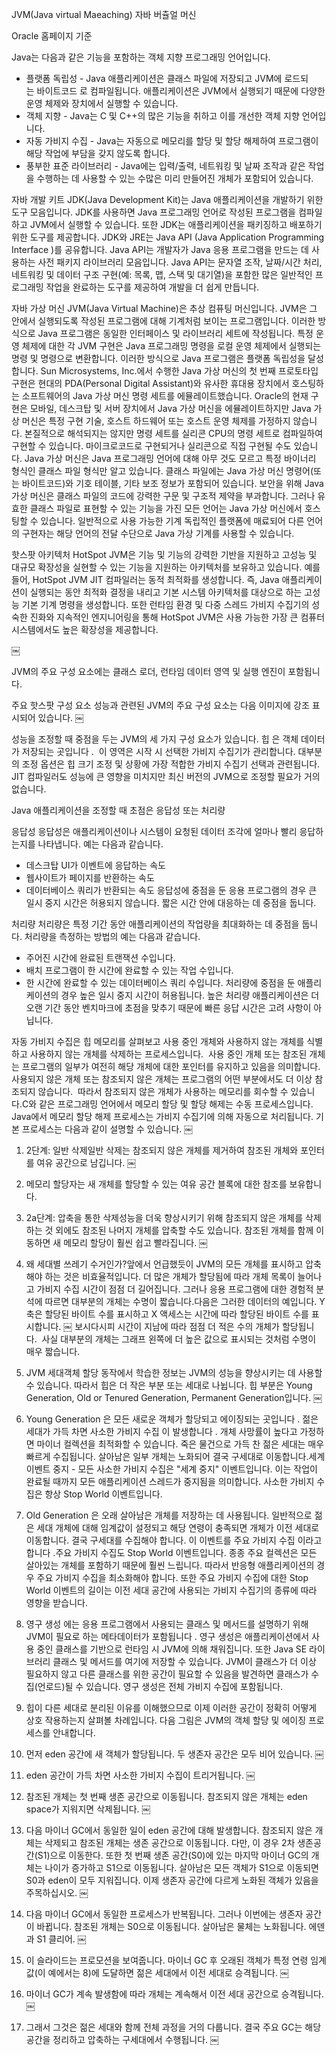 JVM(Java virtual Maeaching) 자바 버츌얼 머신

Oracle 홈페이지 기준

Java는 다음과 같은 기능을 포함하는 객체 지향 프로그래밍 언어입니다.
* 플랫폼 독립성 - Java 애플리케이션은 클래스 파일에 저장되고 JVM에 로드되는 바이트코드 로 컴파일됩니다. 애플리케이션은 JVM에서 실행되기 때문에 다양한 운영 체제와 장치에서 실행할 수 있습니다.
* 객체 지향 - Java는 C 및 C++의 많은 기능을 취하고 이를 개선한 객체 지향 언어입니다.
* 자동 가비지 수집 - Java는 자동으로 메모리를 할당 및 할당 해제하여 프로그램이 해당 작업에 부담을 갖지 않도록 합니다.
* 풍부한 표준 라이브러리 - Java에는 입력/출력, 네트워킹 및 날짜 조작과 같은 작업을 수행하는 데 사용할 수 있는 수많은 미리 만들어진 개체가 포함되어 있습니다.

자바 개발 키트
JDK(Java Development Kit)는 Java 애플리케이션을 개발하기 위한 도구 모음입니다. JDK를 사용하면 Java 프로그래밍 언어로 작성된 프로그램을 컴파일하고 JVM에서 실행할 수 있습니다. 또한 JDK는 애플리케이션을 패키징하고 배포하기 위한 도구를 제공합니다.
JDK와 JRE는 Java API (Java Application Programming Interface )를 공유합니다. Java API는 개발자가 Java 응용 프로그램을 만드는 데 사용하는 사전 패키지 라이브러리 모음입니다. Java API는 문자열 조작, 날짜/시간 처리, 네트워킹 및 데이터 구조 구현(예: 목록, 맵, 스택 및 대기열)을 포함한 많은 일반적인 프로그래밍 작업을 완료하는 도구를 제공하여 개발을 더 쉽게 만듭니다.


자바 가상 머신
JVM(Java Virtual Machine)은 추상 컴퓨팅 머신입니다. JVM은 그 안에서 실행되도록 작성된 프로그램에 대해 기계처럼 보이는 프로그램입니다. 이러한 방식으로 Java 프로그램은 동일한 인터페이스 및 라이브러리 세트에 작성됩니다. 특정 운영 체제에 대한 각 JVM 구현은 Java 프로그래밍 명령을 로컬 운영 체제에서 실행되는 명령 및 명령으로 변환합니다. 이러한 방식으로 Java 프로그램은 플랫폼 독립성을 달성합니다.
Sun Microsystems, Inc.에서 수행한 Java 가상 머신의 첫 번째 프로토타입 구현은 현대의 PDA(Personal Digital Assistant)와 유사한 휴대용 장치에서 호스팅하는 소프트웨어의 Java 가상 머신 명령 세트를 에뮬레이트했습니다. Oracle의 현재 구현은 모바일, 데스크탑 및 서버 장치에서 Java 가상 머신을 에뮬레이트하지만 Java 가상 머신은 특정 구현 기술, 호스트 하드웨어 또는 호스트 운영 체제를 가정하지 않습니다. 본질적으로 해석되지는 않지만 명령 세트를 실리콘 CPU의 명령 세트로 컴파일하여 구현할 수 있습니다. 마이크로코드로 구현되거나 실리콘으로 직접 구현될 수도 있습니다.
Java 가상 머신은 Java 프로그래밍 언어에 대해 아무 것도 모르고 특정 바이너리 형식인 클래스 파일 형식만 알고 있습니다. 클래스 파일에는 Java 가상 머신 명령어(또는 바이트코드)와 기호 테이블, 기타 보조 정보가 포함되어 있습니다.
보안을 위해 Java 가상 머신은 클래스 파일의 코드에 강력한 구문 및 구조적 제약을 부과합니다. 그러나 유효한 클래스 파일로 표현할 수 있는 기능을 가진 모든 언어는 Java 가상 머신에서 호스팅할 수 있습니다. 일반적으로 사용 가능한 기계 독립적인 플랫폼에 매료되어 다른 언어의 구현자는 해당 언어의 전달 수단으로 Java 가상 기계를 사용할 수 있습니다. 


핫스팟 아키텍처
HotSpot JVM은 기능 및 기능의 강력한 기반을 지원하고 고성능 및 대규모 확장성을 실현할 수 있는 기능을 지원하는 아키텍처를 보유하고 있습니다. 예를 들어, HotSpot JVM JIT 컴파일러는 동적 최적화를 생성합니다. 즉, Java 애플리케이션이 실행되는 동안 최적화 결정을 내리고 기본 시스템 아키텍처를 대상으로 하는 고성능 기본 기계 명령을 생성합니다. 또한 런타임 환경 및 다중 스레드 가비지 수집기의 성숙한 진화와 지속적인 엔지니어링을 통해 HotSpot JVM은 사용 가능한 가장 큰 컴퓨터 시스템에서도 높은 확장성을 제공합니다.

￼


JVM의 주요 구성 요소에는 클래스 로더, 런타임 데이터 영역 및 실행 엔진이 포함됩니다.


주요 핫스팟 구성 요소
    성능과 관련된 JVM의 주요 구성 요소는 다음 이미지에 강조 표시되어 있습니다.
￼

성능을 조정할 때 중점을 두는 JVM의 세 가지 구성 요소가 있습니다. 힙 은 객체 데이터가 저장되는 곳입니다 . 
이 영역은 시작 시 선택한 가비지 수집기가 관리합니다. 대부분의 조정 옵션은 힙 크기 조정 및 상황에 가장 적합한 가비지 수집기 선택과 관련됩니다. 
JIT 컴파일러도 성능에 큰 영향을 미치지만 최신 버전의 JVM으로 조정할 필요가 거의 없습니다.

Java 애플리케이션을 조정할 때 초점은 응답성 또는 처리량


응답성 
응답성은 애플리케이션이나 시스템이 요청된 데이터 조각에 얼마나 빨리 응답하는지를 나타냅니다. 예는 다음과 같습니다.
* 데스크탑 UI가 이벤트에 응답하는 속도
* 웹사이트가 페이지를 반환하는 속도
* 데이터베이스 쿼리가 반환되는 속도
응답성에 중점을 둔 응용 프로그램의 경우 큰 일시 중지 시간은 허용되지 않습니다. 짧은 시간 안에 대응하는 데 중점을 둡니다.

처리량
처리량은 특정 기간 동안 애플리케이션의 작업량을 최대화하는 데 중점을 둡니다. 처리량을 측정하는 방법의 예는 다음과 같습니다.
* 주어진 시간에 완료된 트랜잭션 수입니다.
* 배치 프로그램이 한 시간에 완료할 수 있는 작업 수입니다.
* 한 시간에 완료할 수 있는 데이터베이스 쿼리 수입니다.
처리량에 중점을 둔 애플리케이션의 경우 높은 일시 중지 시간이 허용됩니다. 높은 처리량 애플리케이션은 더 오랜 기간 동안 벤치마크에 초점을 맞추기 때문에 빠른 응답 시간은 고려 사항이 아닙니다.


자동 가비지 수집은 힙 메모리를 살펴보고 사용 중인 개체와 사용하지 않는 개체를 식별하고 사용하지 않는 개체를 삭제하는 프로세스입니다. 
사용 중인 개체 또는 참조된 개체는 프로그램의 일부가 여전히 해당 개체에 대한 포인터를 유지하고 있음을 의미합니다. 
사용되지 않은 개체 또는 참조되지 않은 개체는 프로그램의 어떤 부분에서도 더 이상 참조되지 않습니다. 
따라서 참조되지 않은 개체가 사용하는 메모리를 회수할 수 있습니다.C와 같은 프로그래밍 언어에서 메모리 할당 및 할당 해제는 수동 프로세스입니다. 
Java에서 메모리 할당 해제 프로세스는 가비지 수집기에 의해 자동으로 처리됩니다. 기본 프로세스는 다음과 같이 설명할 수 있습니다.
￼

1. 2단계: 일반 삭제일반 삭제는 참조되지 않은 개체를 제거하여 참조된 개체와 포인터를 여유 공간으로 남깁니다.
￼
2. 메모리 할당자는 새 개체를 할당할 수 있는 여유 공간 블록에 대한 참조를 보유합니다.
3. 2a단계: 압축을 통한 삭제성능을 더욱 향상시키기 위해 참조되지 않은 개체를 삭제하는 것 외에도 참조된 나머지 개체를 압축할 수도 있습니다. 참조된 개체를 함께 이동하면 새 메모리 할당이 훨씬 쉽고 빨라집니다.
￼



1. 왜 세대별 쓰레기 수거인가?앞에서 언급했듯이 JVM의 모든 개체를 표시하고 압축해야 하는 것은 비효율적입니다. 더 많은 개체가 할당됨에 따라 개체 목록이 늘어나고 가비지 수집 시간이 점점 더 길어집니다. 그러나 응용 프로그램에 대한 경험적 분석에 따르면 대부분의 개체는 수명이 짧습니다.다음은 그러한 데이터의 예입니다. Y 축은 할당된 바이트 수를 표시하고 X 액세스는 시간에 따라 할당된 바이트 수를 표시합니다.
￼
보시다시피 시간이 지남에 따라 점점 더 적은 수의 개체가 할당됩니다. 
사실 대부분의 개체는 그래프 왼쪽에 더 높은 값으로 표시되는 것처럼 수명이 매우 짧습니다.

1. JVM 세대객체 할당 동작에서 학습한 정보는 JVM의 성능을 향상시키는 데 사용할 수 있습니다. 따라서 힙은 더 작은 부분 또는 세대로 나뉩니다. 힙 부분은 Young Generation, Old or Tenured Generation, Permanent Generation입니다.
￼
2. Young Generation 은 모든 새로운 객체가 할당되고 에이징되는 곳입니다 . 젊은 세대가 가득 차면 사소한 가비지 수집 이 발생합니다 . 개체 사망률이 높다고 가정하면 마이너 컬렉션을 최적화할 수 있습니다. 죽은 물건으로 가득 찬 젊은 세대는 매우 빠르게 수집됩니다. 살아남은 일부 개체는 노화되어 결국 구세대로 이동합니다.세계 이벤트 중지 - 모든 사소한 가비지 수집은 "세계 중지" 이벤트입니다. 이는 작업이 완료될 때까지 모든 애플리케이션 스레드가 중지됨을 의미합니다. 사소한 가비지 수집은 항상 Stop World 이벤트입니다.
3. Old Generation 은 오래 살아남은 개체를 저장하는 데 사용됩니다. 일반적으로 젊은 세대 개체에 대해 임계값이 설정되고 해당 연령이 충족되면 개체가 이전 세대로 이동합니다. 결국 구세대를 수집해야 합니다. 이 이벤트를 주요 가비지 수집 이라고 합니다 .주요 가비지 수집도 Stop World 이벤트입니다. 종종 주요 컬렉션은 모든 살아있는 개체를 포함하기 때문에 훨씬 느립니다. 따라서 반응형 애플리케이션의 경우 주요 가비지 수집을 최소화해야 합니다. 또한 주요 가비지 수집에 대한 Stop World 이벤트의 길이는 이전 세대 공간에 사용되는 가비지 수집기의 종류에 따라 영향을 받습니다.
4. 영구 생성 에는 응용 프로그램에서 사용되는 클래스 및 메서드를 설명하기 위해 JVM이 필요로 하는 메타데이터가 포함됩니다 . 영구 생성은 애플리케이션에서 사용 중인 클래스를 기반으로 런타임 시 JVM에 의해 채워집니다. 또한 Java SE 라이브러리 클래스 및 메서드를 여기에 저장할 수 있습니다. JVM이 클래스가 더 이상 필요하지 않고 다른 클래스를 위한 공간이 필요할 수 있음을 발견하면 클래스가 수집(언로드)될 수 있습니다. 영구 생성은 전체 가비지 수집에 포함됩니다.

1. 힙이 다른 세대로 분리된 이유를 이해했으므로 이제 이러한 공간이 정확히 어떻게 상호 작용하는지 살펴볼 차례입니다. 다음 그림은 JVM의 객체 할당 및 에이징 프로세스를 안내합니다.
2. 먼저 eden 공간에 새 객체가 할당됩니다. 두 생존자 공간은 모두 비어 있습니다.
￼
3. eden 공간이 가득 차면 사소한 가비지 수집이 트리거됩니다.
￼
4. 참조된 개체는 첫 번째 생존 공간으로 이동됩니다. 참조되지 않은 개체는 eden space가 지워지면 삭제됩니다.
￼
5. 다음 마이너 GC에서 동일한 일이 eden 공간에 대해 발생합니다. 참조되지 않은 개체는 삭제되고 참조된 개체는 생존 공간으로 이동됩니다. 다만, 이 경우 2차 생존공간(S1)으로 이동한다. 또한 첫 번째 생존 공간(S0)에 있는 마지막 마이너 GC의 개체는 나이가 증가하고 S1으로 이동됩니다. 살아남은 모든 객체가 S1으로 이동되면 S0과 eden이 모두 지워집니다. 이제 생존자 공간에 다르게 노화된 객체가 있음을 주목하십시오.
￼
6. 다음 마이너 GC에서 동일한 프로세스가 반복됩니다. 그러나 이번에는 생존자 공간이 바뀝니다. 참조된 개체는 S0으로 이동됩니다. 살아남은 물체는 노화됩니다. 에덴과 S1 클리어.
￼
7. 이 슬라이드는 프로모션을 보여줍니다. 마이너 GC 후 오래된 객체가 특정 연령 임계값(이 예에서는 8)에 도달하면 젊은 세대에서 이전 세대로 승격됩니다.
￼
8. 마이너 GC가 계속 발생함에 따라 개체는 계속해서 이전 세대 공간으로 승격됩니다.
￼
9. 그래서 그것은 젊은 세대와 함께 전체 과정을 거의 다룹니다. 결국 주요 GC는 해당 공간을 정리하고 압축하는 구세대에서 수행됩니다.
￼


